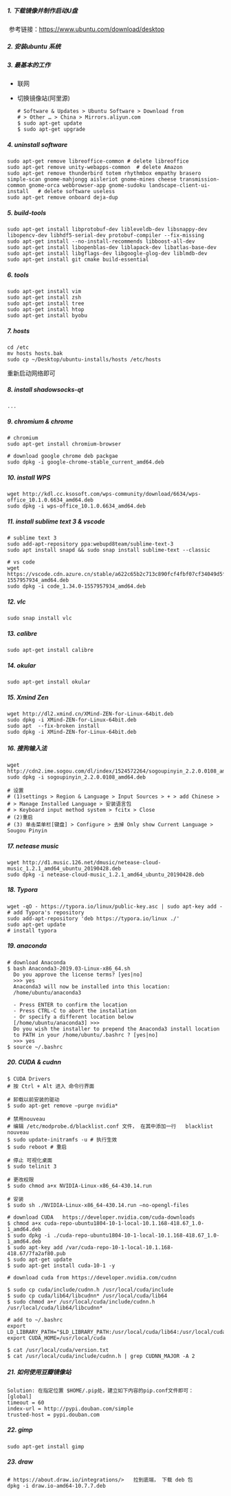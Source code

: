 

##### 1. 下载镜像并制作启动U盘

​    参考链接：https://www.ubuntu.com/download/desktop

##### 2. 安装ubuntu 系统

##### 3. 最基本的工作

- 联网

- 切换镜像站(阿里源)

  ~~~shell
  # Software & Updates > Ubuntu Software > Download from 
  # > Other … > China > Mirrors.aliyun.com
  $ sudo apt-get update
  $ sudo apt-get upgrade
  ~~~

##### 4. uninstall software

~~~shell
sudo apt-get remove libreoffice-common # delete libreoffice
sudo apt-get remove unity-webapps-common  # delete Amazon
sudo apt-get remove thunderbird totem rhythmbox empathy brasero simple-scan gnome-mahjongg aisleriot gnome-mines cheese transmission-common gnome-orca webbrowser-app gnome-sudoku landscape-client-ui-install   # delete software useless
sudo apt-get remove onboard deja-dup 
~~~

##### 5.  build-tools

~~~shell
sudo apt-get install libprotobuf-dev libleveldb-dev libsnappy-dev libopencv-dev libhdf5-serial-dev protobuf-compiler --fix-missing
sudo apt-get install --no-install-recommends libboost-all-dev
sudo apt-get install libopenblas-dev liblapack-dev libatlas-base-dev
sudo apt-get install libgflags-dev libgoogle-glog-dev liblmdb-dev
sudo apt-get install git cmake build-essential
~~~

##### 6. tools

~~~shell
sudo apt-get install vim
sudo apt-get install zsh
sudo apt-get install tree
sudo apt-get install htop
sudo apt-get install byobu
~~~

##### 7. hosts 

~~~shell
cd /etc
mv hosts hosts.bak
sudo cp ~/Desktop/ubuntu-installs/hosts /etc/hosts
~~~

重新启动网络即可

##### 8. install shadowsocks-qt

~~~
...
~~~

##### 9. chromium & chrome

~~~shell
# chromium
sudo apt-get install chromium-browser

# download google chrome deb packgae
sudo dpkg -i google-chrome-stable_current_amd64.deb
~~~

##### 10. install WPS

~~~shell
wget http://kdl.cc.ksosoft.com/wps-community/download/6634/wps-office_10.1.0.6634_amd64.deb
sudo dpkg -i wps-office_10.1.0.6634_amd64.deb
~~~

##### 11.  install sublime text 3 & vscode

~~~shell
# sublime text 3
sudo add-apt-repository ppa:webupd8team/sublime-text-3
sudo apt install snapd && sudo snap install sublime-text --classic

# vs code
wget https://vscode.cdn.azure.cn/stable/a622c65b2c713c890fcf4fbf07cf34049d5fe758/code_1.34.0-1557957934_amd64.deb
sudo dpkg -i code_1.34.0-1557957934_amd64.deb
~~~

##### 12. vlc

~~~shell
sudo snap install vlc
~~~

##### 13. calibre

~~~shell
sudo apt-get install calibre
~~~

##### 14. okular

~~~shell
sudo apt-get install okular
~~~

##### 15. Xmind Zen

~~~
wget http://dl2.xmind.cn/XMind-ZEN-for-Linux-64bit.deb
sudo dpkg -i XMind-ZEN-for-Linux-64bit.deb 
sudo apt  --fix-broken install
sudo dpkg -i XMind-ZEN-for-Linux-64bit.deb 
~~~

##### 16. 搜狗输入法

~~~shell
wget http://cdn2.ime.sogou.com/dl/index/1524572264/sogoupinyin_2.2.0.0108_amd64.deb
sudo dpkg -i sogoupinyin_2.2.0.0108_amd64.deb

# 设置
# (1)settings > Region & Language > Input Sources > + > add Chinese > 
# > Manage Installed Language > 安装语言包 
# > Keyboard input method system > fcitx > Close
# (2)重启
# (3) 单击菜单栏[键盘] > Configure > 去掉 Only show Current Language > Sougou Pinyin
~~~

##### 17. netease music

~~~shell
wget http://d1.music.126.net/dmusic/netease-cloud-music_1.2.1_amd64_ubuntu_20190428.deb
sudo dpkg -i netease-cloud-music_1.2.1_amd64_ubuntu_20190428.deb
~~~

##### 18. Typora

~~~shell
wget -qO - https://typora.io/linux/public-key.asc | sudo apt-key add -
# add Typora's repository
sudo add-apt-repository 'deb https://typora.io/linux ./'
sudo apt-get update
# install typora
~~~

##### 19. anaconda

~~~shell
# download Anaconda
$ bash Anaconda3-2019.03-Linux-x86_64.sh 
  Do you approve the license terms? [yes|no]
  >>> yes
  Anaconda3 will now be installed into this location:
  /home/ubuntu/anaconda3
    
  - Press ENTER to confirm the location
  - Press CTRL-C to abort the installation
  - Or specify a different location below  
  [/home/ubuntu/anaconda3] >>>
  Do you wish the installer to prepend the Anaconda3 install location
  to PATH in your /home/ubuntu/.bashrc ? [yes|no]
  >>> yes
$ source ~/.bashrc
~~~

##### 20. CUDA & cudnn

~~~shell
$ CUDA Drivers
# 按 Ctrl + Alt 进入 命令行界面

# 卸载以前安装的驱动
$ sudo apt-get remove –purge nvidia*

# 禁用nouveau
# 编辑 /etc/modprobe.d/blacklist.conf 文件， 在其中添加一行   blacklist nouveau 
$ sudo update-initramfs -u # 执行生效
$ sudo reboot # 重启

# 停止 可视化桌面
$ sudo telinit 3

# 更改权限
$ sudo chmod a+x NVIDIA-Linux-x86_64-430.14.run

# 安装
$ sudo sh ./NVIDIA-Linux-x86_64-430.14.run –no-opengl-files
~~~

~~~shell
# download CUDA   https://developer.nvidia.com/cuda-downloads
$ chmod a+x cuda-repo-ubuntu1804-10-1-local-10.1.168-418.67_1.0-1_amd64.deb 
$ sudo dpkg -i ./cuda-repo-ubuntu1804-10-1-local-10.1.168-418.67_1.0-1_amd64.deb 
$ sudo apt-key add /var/cuda-repo-10-1-local-10.1.168-418.67/7fa2af80.pub
$ sudo apt-get update
$ sudo apt-get install cuda-10-1 -y
~~~

~~~shell
# download cuda from https://developer.nvidia.com/cudnn

$ sudo cp cuda/include/cudnn.h /usr/local/cuda/include
$ sudo cp cuda/lib64/libcudnn* /usr/local/cuda/lib64
$ sudo chmod a+r /usr/local/cuda/include/cudnn.h /usr/local/cuda/lib64/libcudnn*
~~~

~~~shell
# add to ~/.bashrc
export LD_LIBRARY_PATH="$LD_LIBRARY_PATH:/usr/local/cuda/lib64:/usr/local/cuda/extras/CUPTI/lib64"
export CUDA_HOME=/usr/local/cuda
~~~

~~~shell
$ cat /usr/local/cuda/version.txt
$ cat /usr/local/cuda/include/cudnn.h | grep CUDNN_MAJOR -A 2
~~~

##### 21. 如何使用豆瓣镜像站

~~~shell
Solution: 在指定位置 $HOME/.pip处，建立如下内容的pip.conf文件即可：
[global]
timeout = 60
index-url = http://pypi.douban.com/simple
trusted-host = pypi.douban.com
~~~

##### 22. gimp

```shell
sudo apt-get install gimp
```

##### 23. draw

```shell
# https://about.draw.io/integrations/>   拉到底端， 下载 deb 包
dpkg -i draw.io-amd64-10.7.7.deb
```










